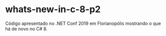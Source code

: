# whats-new-in-c-8-p2
Código apresentado no .NET Conf 2019 em Florianopólis mostrando o que há de novo no C# 8.
